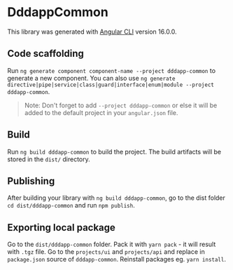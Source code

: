 # DddappCommon

This library was generated with [Angular CLI](https://github.com/angular/angular-cli) version 16.0.0.

## Code scaffolding

Run `ng generate component component-name --project dddapp-common` to generate a new component. You can also use `ng generate directive|pipe|service|class|guard|interface|enum|module --project dddapp-common`.
> Note: Don't forget to add `--project dddapp-common` or else it will be added to the default project in your `angular.json` file. 

## Build

Run `ng build dddapp-common` to build the project. The build artifacts will be stored in the `dist/` directory.

## Publishing

After building your library with `ng build dddapp-common`, go to the dist folder `cd dist/dddapp-common` and run `npm publish`.

## Exporting local package

Go to the `dist/dddapp-common` folder. Pack it with `yarn pack` - it will result with `.tgz` file. Go to the `projects/ui` and `projects/api` and replace in `package.json` source of `dddapp-common`. Reinstall packages eg. `yarn install`.
